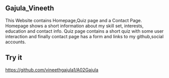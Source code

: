 
## Gajula_Vineeth

This Website contains Homepage,Quiz page and a Contact Page.
Homepage shows a short information about my skill set, interests, education and contact info.
Quiz page contains a short quiz with some user interaction and finally contact page has a form and links to my github,social accounts.

## Try it 

https://github.com/vineethgajula1/A02Gajula
